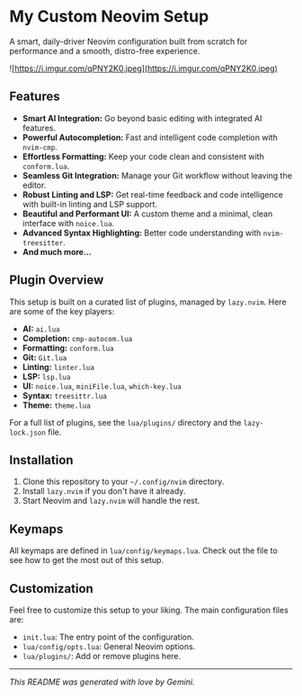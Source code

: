 # My Custom Neovim Setup

A smart, daily-driver Neovim configuration built from scratch for performance and a smooth, distro-free experience.

![https://i.imgur.com/qPNY2K0.jpeg](https://i.imgur.com/qPNY2K0.jpeg)

## Features

- **Smart AI Integration:** Go beyond basic editing with integrated AI features.
- **Powerful Autocompletion:** Fast and intelligent code completion with `nvim-cmp`.
- **Effortless Formatting:** Keep your code clean and consistent with `conform.lua`.
- **Seamless Git Integration:** Manage your Git workflow without leaving the editor.
- **Robust Linting and LSP:** Get real-time feedback and code intelligence with built-in linting and LSP support.
- **Beautiful and Performant UI:** A custom theme and a minimal, clean interface with `noice.lua`.
- **Advanced Syntax Highlighting:** Better code understanding with `nvim-treesitter`.
- **And much more...**

## Plugin Overview

This setup is built on a curated list of plugins, managed by `lazy.nvim`. Here are some of the key players:

- **AI:** `ai.lua`
- **Completion:** `cmp-autocom.lua`
- **Formatting:** `conform.lua`
- **Git:** `Git.lua`
- **Linting:** `linter.lua`
- **LSP:** `lsp.lua`
- **UI:** `noice.lua`, `miniFile.lua`, `which-key.lua`
- **Syntax:** `treesittr.lua`
- **Theme:** `theme.lua`

For a full list of plugins, see the `lua/plugins/` directory and the `lazy-lock.json` file.

## Installation

1.  Clone this repository to your `~/.config/nvim` directory.
2.  Install `lazy.nvim` if you don't have it already.
3.  Start Neovim and `lazy.nvim` will handle the rest.

## Keymaps

All keymaps are defined in `lua/config/keymaps.lua`. Check out the file to see how to get the most out of this setup.

## Customization

Feel free to customize this setup to your liking. The main configuration files are:

- `init.lua`: The entry point of the configuration.
- `lua/config/opts.lua`: General Neovim options.
- `lua/plugins/`: Add or remove plugins here.

---

_This README was generated with love by Gemini._
